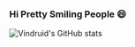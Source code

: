### Hi Pretty Smiling People 😄

![Vindruid's GitHub stats](https://github-readme-stats.vercel.app/api?username=vindruid&count_private=true&show_icons=true&theme=solarized-light&hide=prs,issues,contribs)

<!--
**vindruid/vindruid** is a ✨ _special_ ✨ repository because its `README.md` (this file) appears on your GitHub profile.

Here are some ideas to get you started:

- 🔭 I’m currently working on ...
- 🌱 I’m currently learning ...
- 👯 I’m looking to collaborate on ...
- 🤔 I’m looking for help with ...
- 💬 Ask me about ...
- 📫 How to reach me: ...
- 😄 Pronouns: ...
- ⚡ Fun fact: ...
-->
